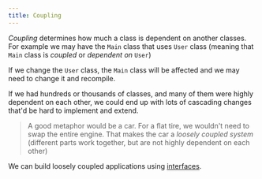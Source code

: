 ```yaml
---
title: Coupling
---
```


_Coupling_ determines how much a class is dependent on another classes. For example we may have the `Main` class that uses `User` class (meaning that `Main` class is _coupled_ or _dependent on_ `User`)

If we change the `User` class, the `Main` class will be affected and we may need to change it and recompile.

If we had hundreds or thousands of classes, and many of them were highly dependent on each other, we could end up with lots of cascading changes that'd be hard to implement and extend.

> A good metaphor would be a car. For a flat tire, we wouldn't need to swap the entire engine. That makes the car a _loosely coupled system_ (different parts work together, but are not highly dependent on each other)

We can build loosely coupled applications using [interfaces](knowledge/OOP/interface.md).
